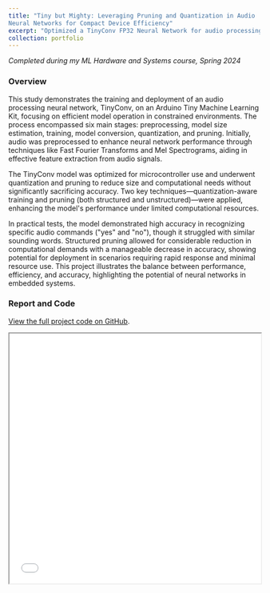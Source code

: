 ```yaml
---
title: "Tiny but Mighty: Leveraging Pruning and Quantization in Audio
Neural Networks for Compact Device Efficiency"
excerpt: "Optimized a TinyConv FP32 Neural Network for audio processing, applying quantization and pruning for efficient MCU deployment to analyze the effects on model accuracy. <br/><img src='/images/TinyConv.png' width='350px'>"
collection: portfolio
---
```

*Completed during my ML Hardware and Systems course, Spring 2024*  

### Overview  
This study demonstrates the training and deployment of an audio processing neural network, TinyConv, on an Arduino Tiny Machine Learning Kit, focusing on efficient model operation in constrained environments. The process encompassed six main stages: preprocessing, model size estimation, training, model conversion, quantization, and pruning. Initially, audio was preprocessed to enhance neural network performance through techniques like Fast Fourier Transforms and Mel Spectrograms, aiding in effective feature extraction from audio signals.

The TinyConv model was optimized for microcontroller use and underwent quantization and pruning to reduce size and computational needs without significantly sacrificing accuracy. Two key techniques—quantization-aware training and pruning (both structured and unstructured)—were applied, enhancing the model's performance under limited computational resources.

In practical tests, the model demonstrated high accuracy in recognizing specific audio commands ("yes" and "no"), though it struggled with similar sounding words. Structured pruning allowed for considerable reduction in computational demands with a manageable decrease in accuracy, showing potential for deployment in scenarios requiring rapid response and minimal resource use. This project illustrates the balance between performance, efficiency, and accuracy, highlighting the potential of neural networks in embedded systems.

### Report and Code 
[View the full project code on GitHub](https://github.com/MaximClouser/ML-Hardware-and-Systems/tree/main/A2). 
<iframe src="/files/TinyConv.pdf" width="100%" height="500px">
    Sorry, your browser does not support PDFs. <a href="/files/TinyConv.pdf">Download PDF</a>
</iframe>